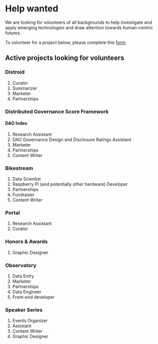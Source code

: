 # Help wanted

We are looking for volunteers of all backgrounds to help investigate and apply emerging technologies and draw attention towards human-centric futures.

To volunteer for a project below, please complete this [form](https://forms.gle/jiw8gjLedwUNdVbUA).

## Active projects looking for volunteers

### Distroid

1.  Curator
2.  Summarizer 
3.  Marketer
4.  Partnerships

### Distributed Governance Score Framework

#### DAO Index

1.  Research Assistant
2.  DAO Governance Design and Disclosure Ratings Assistant
3.  Marketer
4.  Partnerships
5. Content Writer

### Bikestream

1.  Data Scientist
2.  Raspberry Pi (and potentially other hardware) Developer
3.  Partnerships
4.  Fundraiser
5.  Content Writer

### Portal

1.  Research Assistant
2.  Curator

### Honors & Awards

1.  Graphic Designer

### Observatory

1. Data Entry
2. Marketer
4. Partnerships
5. Data Engineer
6. Front-end developer

### Speaker Series

1. Events Organizer
2. Assistant
3. Content Writer
4. Graphic Designer
